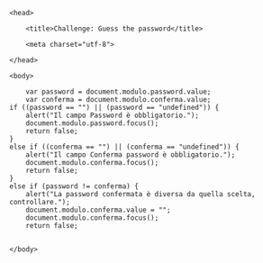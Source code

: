 <!DOCTYPE HTML>

<html>

    <head>

        <title>Challenge: Guess the password</title>

        <meta charset="utf-8">

    </head>

    <body>
    
        var password = document.modulo.password.value;
	    var conferma = document.modulo.conferma.value; 
    if ((password == "") || (password == "undefined")) {
		alert("Il campo Password è obbligatorio.");
		document.modulo.password.focus();
		return false;
	}
	else if ((conferma == "") || (conferma == "undefined")) {
		alert("Il campo Conferma password è obbligatorio.");
		document.modulo.conferma.focus();
		return false;
	}
	else if (password != conferma) {
		alert("La password confermata è diversa da quella scelta, controllare.");
		document.modulo.conferma.value = "";
		document.modulo.conferma.focus();
		return false;
        
        
    </body>

</html>
